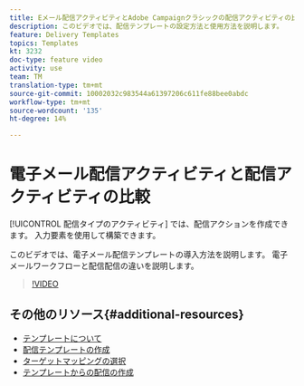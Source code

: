 ```yaml
---
title: Eメール配信アクティビティとAdobe Campaignクラシックの配信アクティビティの比較
description: このビデオでは、配信テンプレートの設定方法と使用方法を説明します。
feature: Delivery Templates
topics: Templates
kt: 3232
doc-type: feature video
activity: use
team: TM
translation-type: tm+mt
source-git-commit: 10002032c983544a61397206c611fe88bee0abdc
workflow-type: tm+mt
source-wordcount: '135'
ht-degree: 14%

---
```



# 電子メール配信アクティビティと配信アクティビティの比較

[!UICONTROL 配信タイプのアクティビティ] では、配信アクションを作成できます。 入力要素を使用して構築できます。

このビデオでは、電子メール配信テンプレートの導入方法を説明します。 電子メールワークフローと配信配信の違いを説明します。

>[!VIDEO](https://video.tv.adobe.com/v/24065?quality=12)

## その他のリソース{#additional-resources}

* [テンプレートについて](https://docs.campaign.adobe.com/doc/AC/en/DLV_Using_delivery_templates_About_templates.html)
* [配信テンプレートの作成](https://docs.campaign.adobe.com/doc/AC/en/DLV_Using_delivery_templates_Creating_a_delivery_template.html)
* [ターゲットマッピングの選択](https://docs.campaign.adobe.com/doc/AC/en/DLV_Using_delivery_templates_Selecting_a_target_mapping.html)
* [テンプレートからの配信の作成](https://docs.campaign.adobe.com/doc/AC/en/DLV_Using_delivery_templates_Creating_a_delivery_from_a_template.html)
